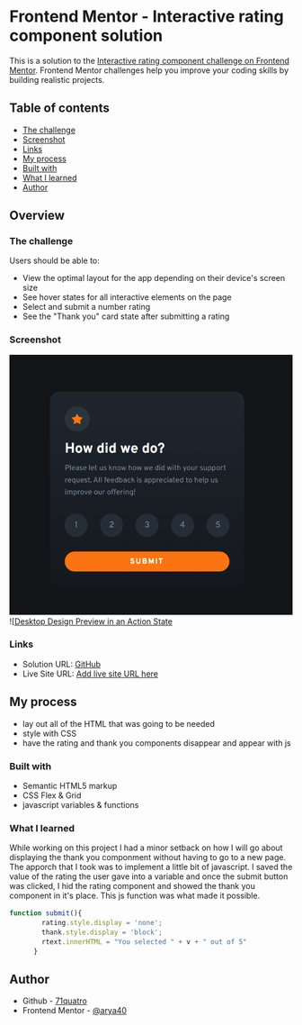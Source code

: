 # Frontend Mentor - Interactive rating component solution

This is a solution to the [Interactive rating component challenge on Frontend Mentor](https://www.frontendmentor.io/challenges/interactive-rating-component-koxpeBUmI). Frontend Mentor challenges help you improve your coding skills by building realistic projects. 

## Table of contents

- [The challenge](#the-challenge)
- [Screenshot](#screenshot)
- [Links](#links)
- [My process](#my-process)
- [Built with](#built-with)
- [What I learned](#what-i-learned)
- [Author](#author)

## Overview

### The challenge

Users should be able to:

- View the optimal layout for the app depending on their device's screen size
- See hover states for all interactive elements on the page
- Select and submit a number rating
- See the "Thank you" card state after submitting a rating

### Screenshot

![Desktop Design Preview](./images/interactive-rating-card-desktop.png)
![[Desktop Design Preview in an Action State](./images/interactive-rating-card-desktop-active-state.png)


### Links

- Solution URL: [GitHub](https://github.com/71quatro/interactive-Rating-Card)
- Live Site URL: [Add live site URL here](https://your-live-site-url.com)

## My process

- lay out all of the HTML that was going to be needed
- style with CSS 
- have the rating and thank you components disappear and appear with js

### Built with

- Semantic HTML5 markup
- CSS Flex & Grid
- javascript variables & functions 

### What I learned

While working on this project I had a minor setback on how I will go about displaying the thank you componment without having to go to a new page. The apporch that I took was to implement a little bit of javascript. I saved the value of the rating the user gave into a variable and once the submit button was clicked, I hid the rating component and showed the thank you component in it's place. This js function was what made it possible. 

```js
function submit(){
        rating.style.display = 'none';
        thank.style.display = 'block';
        rtext.innerHTML = "You selected " + v + " out of 5"
      }
```

## Author

- Github - [71quatro](https://github.com/71quatro)
- Frontend Mentor - [@arya40](https://www.frontendmentor.io/profile/arya40)
